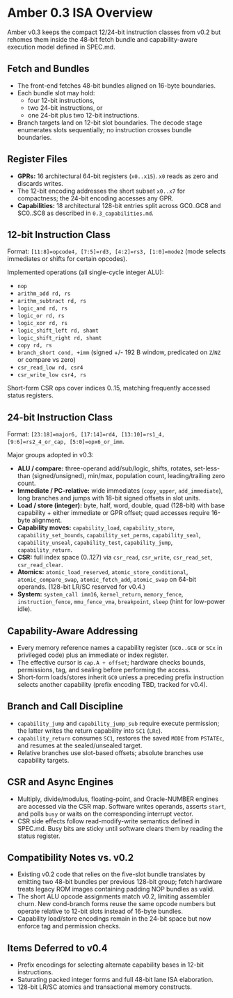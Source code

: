 # Amber 0.3 ISA Overview

Amber v0.3 keeps the compact 12/24-bit instruction classes from v0.2 but rehomes them inside the 48-bit fetch bundle and capability-aware execution model defined in SPEC.md.

## Fetch and Bundles

- The front-end fetches 48-bit bundles aligned on 16-byte boundaries.
- Each bundle slot may hold:
  - four 12-bit instructions,
  - two 24-bit instructions, or
  - one 24-bit plus two 12-bit instructions.
- Branch targets land on 12-bit slot boundaries. The decode stage enumerates slots sequentially; no instruction crosses bundle boundaries.

## Register Files

- **GPRs:** 16 architectural 64-bit registers (`x0..x15`). `x0` reads as zero and discards writes.
- The 12-bit encoding addresses the short subset `x0..x7` for compactness; the 24-bit encoding accesses any GPR.
- **Capabilities:** 18 architectural 128-bit entries split across GC0..GC8 and SC0..SC8 as described in `0.3_capabilities.md`.

## 12-bit Instruction Class

Format: `[11:8]=opcode4, [7:5]=rd3, [4:2]=rs3, [1:0]=mode2` (mode selects immediates or shifts for certain opcodes).

Implemented operations (all single-cycle integer ALU):

- `nop`
- `arithm_add rd, rs`
- `arithm_subtract rd, rs`
- `logic_and rd, rs`
- `logic_or rd, rs`
- `logic_xor rd, rs`
- `logic_shift_left rd, shamt`
- `logic_shift_right rd, shamt`
- `copy rd, rs`
- `branch_short cond, +imm` (signed +/- 192 B window, predicated on `Z`/`NZ` or compare vs zero)
- `csr_read_low rd, csr4`
- `csr_write_low csr4, rs`

Short-form CSR ops cover indices 0..15, matching frequently accessed status registers.

## 24-bit Instruction Class

Format: `[23:18]=major6, [17:14]=rd4, [13:10]=rs1_4, [9:6]=rs2_4_or_cap, [5:0]=opx6_or_imm`.

Major groups adopted in v0.3:

- **ALU / compare:** three-operand add/sub/logic, shifts, rotates, set-less-than (signed/unsigned), min/max, population count, leading/trailing zero count.
- **Immediate / PC-relative:** wide immediates (`copy_upper`, `add_immediate`), long branches and jumps with 18-bit signed offsets in slot units.
- **Load / store (integer):** byte, half, word, double, quad (128-bit) with base capability + either immediate or GPR offset; quad accesses require 16-byte alignment.
- **Capability moves:** `capability_load`, `capability_store`, `capability_set_bounds`, `capability_set_perms`, `capability_seal`, `capability_unseal`, `capability_test`, `capability_jump`, `capability_return`.
- **CSR:** full index space (0..127) via `csr_read`, `csr_write`, `csr_read_set`, `csr_read_clear`.
- **Atomics:** `atomic_load_reserved`, `atomic_store_conditional`, `atomic_compare_swap`, `atomic_fetch_add`, `atomic_swap` on 64-bit operands. (128-bit LR/SC reserved for v0.4.)
- **System:** `system_call imm16`, `kernel_return`, `memory_fence`, `instruction_fence`, `mmu_fence_vma`, `breakpoint`, `sleep` (hint for low-power idle).

## Capability-Aware Addressing

- Every memory reference names a capability register (`GC0..GC8` or `SCx` in privileged code) plus an immediate or index register.
- The effective cursor is `cap.A + offset`; hardware checks bounds, permissions, tag, and sealing before performing the access.
- Short-form loads/stores inherit `GC0` unless a preceding prefix instruction selects another capability (prefix encoding TBD, tracked for v0.4).

## Branch and Call Discipline

- `capability_jump` and `capability_jump_sub` require execute permission; the latter writes the return capability into `SC1` (`LRc`).
- `capability_return` consumes `SC1`, restores the saved `MODE` from `PSTATEc`, and resumes at the sealed/unsealed target.
- Relative branches use slot-based offsets; absolute branches use capability targets.

## CSR and Async Engines

- Multiply, divide/modulus, floating-point, and Oracle-NUMBER engines are accessed via the CSR map. Software writes operands, asserts `start`, and polls `busy` or waits on the corresponding interrupt vector.
- CSR side effects follow read-modify-write semantics defined in SPEC.md. Busy bits are sticky until software clears them by reading the status register.

## Compatibility Notes vs. v0.2

- Existing v0.2 code that relies on the five-slot bundle translates by emitting two 48-bit bundles per previous 128-bit group; fetch hardware treats legacy ROM images containing padding NOP bundles as valid.
- The short ALU opcode assignments match v0.2, limiting assembler churn. New cond-branch forms reuse the same opcode numbers but operate relative to 12-bit slots instead of 16-byte bundles.
- Capability load/store encodings remain in the 24-bit space but now enforce tag and permission checks.

## Items Deferred to v0.4

- Prefix encodings for selecting alternate capability bases in 12-bit instructions.
- Saturating packed integer forms and full 48-bit lane ISA elaboration.
- 128-bit LR/SC atomics and transactional memory constructs.
